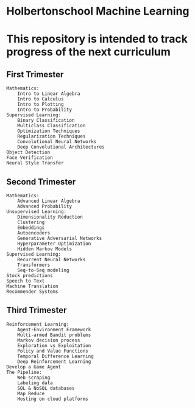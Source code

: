 # Holbertonschool Machine Learning

# This repository is intended to track progress of the next curriculum
## First Trimester

    Mathematics:
        Intro to Linear Algebra
        Intro to Calculus
        Intro to Plotting
        Intro to Probability
    Supervised Learning:
        Binary Classification
        Multiclass Classification
        Optimization Techniques
        Regularization Techniques
        Convolutional Neural Networks
        Deep Convolutional Architectures
    Object Detection
    Face Verification
    Neural Style Transfer

## Second Trimester

    Mathematics:
        Advanced Linear Algebra
        Advanced Probability
    Unsupervised Learning:
        Dimensionality Reduction
        Clustering
        Embeddings
        Autoencoders
        Generative Adversarial Networks
        Hyperparameter Optimization
        Hidden Markov Models
    Supervised Learning:
        Recurrent Neural Networks
        Transformers
        Seq-to-Seq modeling
    Stock predictions
    Speech to Text
    Machine Translation
    Recommender Systems

## Third Trimester

    Reinforcement Learning:
        Agent-Environment Framework
        Multi-armed Bandit problems
        Markov decision process
        Exploration vs Exploitation
        Policy and Value Functions
        Temporal Difference Learning
        Deep Reinforcement Learning
    Develop a Game Agent
    The Pipeline:
        Web scraping
        Labeling data
        SQL & NoSQL databases
        Map Reduce
        Hosting on cloud platforms
